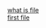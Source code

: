 [what is file](https://github.com/Dev-John125/temp_repo/blob/master/file)	
[first file](https://github.com/Dev-John125/temp_repo/blob/master/first_file.txt)
